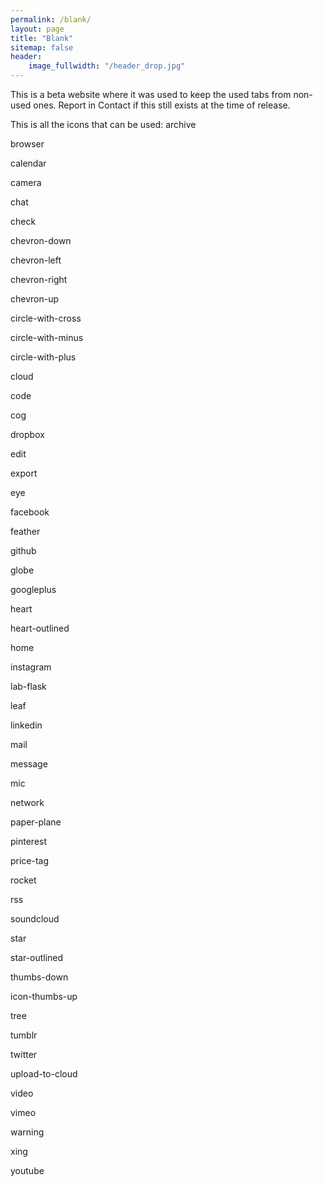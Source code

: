 ```yaml
---
permalink: /blank/
layout: page
title: "Blank"
sitemap: false
header:
    image_fullwidth: "/header_drop.jpg"
---
```


This is a beta website where it was used to keep the used tabs from non-used ones.
Report in Contact if this still exists at the time of release.

This is all the icons that can be used:
archive
<i class="icon-archive"> </i>

browser
<i class="icon-browser"> </i>

calendar
<i class="icon-calendar"> </i>

camera
<i class="icon-camera"> </i>

chat
<i class="icon-chat"> </i>

check
<i class="icon-check"> </i>

chevron-down
<i class="icon-chevron-down"> </i>

chevron-left
<i class="icon-chevron-left"> </i>

chevron-right
<i class="icon-chevron-right"> </i>

chevron-up
<i class="icon-chevron-up"> </i>

circle-with-cross
<i class="icon-circle-with-cross"> </i>

circle-with-minus
<i class="icon-circle-with-minus"> </i>

circle-with-plus
<i class="icon-circle-with-plus"> </i>

cloud
<i class="icon-cloud"> </i>

code
<i class="icon-code"> </i>

cog
<i class="icon-cog"> </i>

dropbox
<i class="icon-dropbox"> </i>

edit
<i class="icon-edit"> </i>

export
<i class="icon-export"> </i>

eye
<i class="icon-eye"> </i>

facebook
<i class="icon-facebook"> </i>

feather
<i class="icon-feather"> </i>

github
<i class="icon-github"> </i>

globe
<i class="icon-globe"> </i>

googleplus
<i class="icon-googleplus"> </i>

heart
<i class="icon-heart"> </i>

heart-outlined
<i class="icon-heart-outlined"> </i>

home
<i class="icon-home"> </i>

instagram
<i class="icon-instagram"> </i>

lab-flask
<i class="icon-lab-flask"> </i>

leaf
<i class="icon-leaf"> </i>

linkedin
<i class="icon-linkedin"> </i>

mail
<i class="icon-mail"> </i>

message
<i class="icon-message"> </i>

mic
<i class="icon-mic"> </i>

network
<i class="icon-network"> </i>

paper-plane
<i class="icon-paper-plane"> </i>

pinterest
<i class="icon-pinterest"> </i>

price-tag
<i class="icon-price-tag"> </i>

rocket
<i class="icon-rocket"> </i>

rss
<i class="icon-rss"> </i>

soundcloud
<i class="icon-soundcloud"> </i>

star
<i class="icon-star"> </i>

star-outlined
<i class="icon-star-outlined"> </i>

thumbs-down
<i class="icon-thumbs-down"> </i>

icon-thumbs-up
<i class="icon-thumbs-up"> </i>

tree
<i class="icon-tree"> </i>

tumblr
<i class="icon-tumblr"> </i>

twitter
<i class="icon-twitter"> </i>

upload-to-cloud
<i class="icon-upload-to-cloud"> </i>

video
<i class="icon-video"> </i>

vimeo
<i class="icon-vimeo"> </i>

warning
<i class="icon-warning"> </i>

xing
<i class="icon-xing"> </i>

youtube
<i class="icon-youtube"> </i>